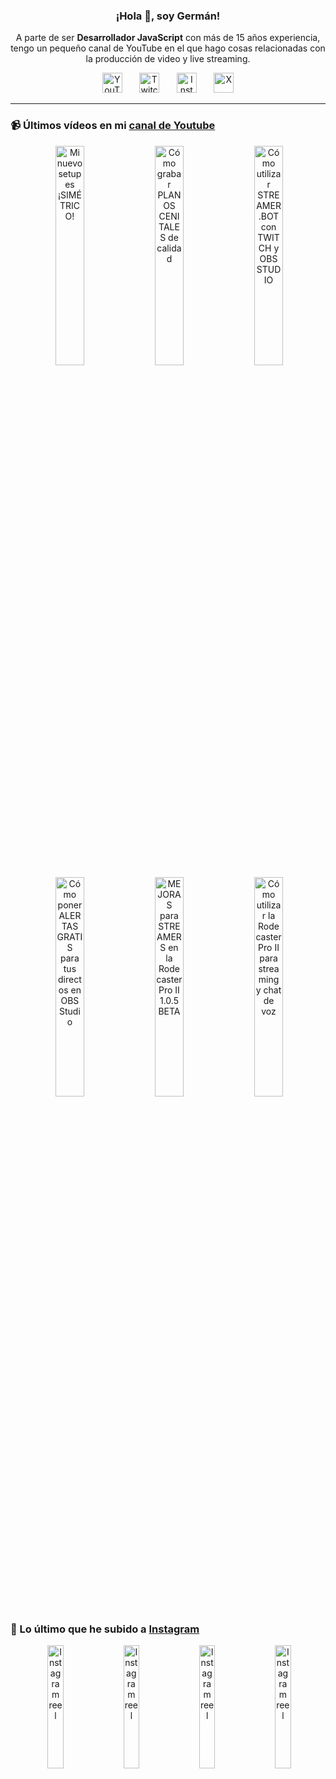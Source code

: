 <p align="center" width="300">
  <h3 align="center">¡Hola 👋, soy Germán!</h3>
</p>

<p align="center">A parte de ser <strong>Desarrollador JavaScript</strong> con más de 15 años experiencia, tengo un pequeño canal de YouTube en el que hago cosas relacionadas con la producción de video y live streaming.</p>

<p align="center">
  <a href="https://youtube.com/@germix" target="blank"><img src="https://cdn.simpleicons.org/youtube/FF0000" alt="YouTube" title="YouTube" width="32px" /></a>
  &#8287;&#8287;&#8287;&#8287;&#8287;
  <a href="https://twitch.tv/germix_tv" target="blank"><img src="https://cdn.simpleicons.org/twitch/9146FF" alt="Twitch" title="Twitch" width="32px" /></a>
  &#8287;&#8287;&#8287;&#8287;&#8287;
  <a href="https://instagram.com/germix_tv" target="blank"><img src="https://cdn.simpleicons.org/instagram/E4405F" alt="Instagram" title="Instagram" width="32px" /></a>
  &#8287;&#8287;&#8287;&#8287;&#8287;
  <a href="https://x.com/germix_tv" target="blank"><img src="https://cdn.simpleicons.org/x/000000" alt="X" title="X" width="32px" />
  </a>
</p>

<hr />

<p align="center">
  <h3>📹 Últimos vídeos en mi <a href="https://youtube.com/@germix?sub_confirmation=1" target="blank">canal de Youtube</a></h3>
</p>
<p align="center">&#8287;<a href="https://youtu.be/ibEAW0cBqQA" target="blank"><img width="30%" src="https://img.youtube.com/vi/ibEAW0cBqQA/mqdefault.jpg" alt="Mi nuevo setup es ¡SIMÉTRICO!" title="Mi nuevo setup es ¡SIMÉTRICO!" /></a>  &#8287;<a href="https://youtu.be/2XDhlqEN3cE" target="blank"><img width="30%" src="https://img.youtube.com/vi/2XDhlqEN3cE/mqdefault.jpg" alt="Cómo grabar PLANOS CENITALES de calidad" title="Cómo grabar PLANOS CENITALES de calidad" /></a>  &#8287;<a href="https://youtu.be/2AilFoiYnlc" target="blank"><img width="30%" src="https://img.youtube.com/vi/2AilFoiYnlc/mqdefault.jpg" alt="Cómo utilizar STREAMER.BOT con TWITCH y OBS STUDIO" title="Cómo utilizar STREAMER.BOT con TWITCH y OBS STUDIO" /></a><br />  &#8287;<a href="https://youtu.be/3EUPLZjGjkY" target="blank"><img width="30%" src="https://img.youtube.com/vi/3EUPLZjGjkY/mqdefault.jpg" alt="Cómo poner ALERTAS GRATIS para tus directos en OBS Studio" title="Cómo poner ALERTAS GRATIS para tus directos en OBS Studio" /></a>  &#8287;<a href="https://youtu.be/3mLzME7gODA" target="blank"><img width="30%" src="https://img.youtube.com/vi/3mLzME7gODA/mqdefault.jpg" alt="MEJORAS para STREAMERS en la Rodecaster Pro II 1.0.5 BETA" title="MEJORAS para STREAMERS en la Rodecaster Pro II 1.0.5 BETA" /></a>  &#8287;<a href="https://youtu.be/8784wBhHpVo" target="blank"><img width="30%" src="https://img.youtube.com/vi/8784wBhHpVo/mqdefault.jpg" alt="Cómo utilizar la Rodecaster Pro II para streaming y chat de voz" title="Cómo utilizar la Rodecaster Pro II para streaming y chat de voz" /></a></p>

<p align="center">
  <h3>📸 Lo último que he subido a <a href="https://instagram.com/germix_tv" target="blank">Instagram</a></h3>
</p>
<p align="center">&#8287;<a href='https://instagram.com/p/DE0fzftNAVw' target='_blank'><img width='22.5%' src='https://instagram.fiev14-2.fna.fbcdn.net/v/t51.29350-15/473597115_1138973500496404_5245126706953558112_n.jpg?stp=dst-jpg_e15_p480x480_tt6&efg=eyJ2ZW5jb2RlX3RhZyI6ImltYWdlX3VybGdlbi4xMDgweDE5MjAuc2RyLmYyOTM1MC5kZWZhdWx0X2NvdmVyX2ZyYW1lIn0&_nc_ht=instagram.fiev14-2.fna.fbcdn.net&_nc_cat=104&_nc_ohc=zi2wjUSi4rkQ7kNvgF53fDu&_nc_gid=65b40d822ce544e6a67bba3f9a062278&edm=ACHbZRIBAAAA&ccb=7-5&ig_cache_key=MzU0NTU5ODY4NDgyNjk2MTI2NA%3D%3D.3-ccb7-5&oh=00_AYDS828NNsN_dqrzF-WXVOdQj7IVvJZMh5FnMyqcel4QnQ&oe=678DBBFE&_nc_sid=c024bc' alt='Instagram reel' /></a>  &#8287;<a href='https://instagram.com/p/DEx8leFNkyM' target='_blank'><img width='22.5%' src='https://instagram.fiev14-2.fna.fbcdn.net/v/t51.29350-15/473658929_478968248579679_4469108201921111891_n.jpg?stp=dst-jpg_e15_p480x480_tt6&efg=eyJ2ZW5jb2RlX3RhZyI6ImltYWdlX3VybGdlbi43MjB4MTI4MC5zZHIuZjI5MzUwLmRlZmF1bHRfY292ZXJfZnJhbWUifQ&_nc_ht=instagram.fiev14-2.fna.fbcdn.net&_nc_cat=103&_nc_ohc=UnFSHqKIWZEQ7kNvgEGNf8q&_nc_gid=65b40d822ce544e6a67bba3f9a062278&edm=ACHbZRIBAAAA&ccb=7-5&ig_cache_key=MzU0NDg4MDgzOTQyODI5NTgyMA%3D%3D.3-ccb7-5&oh=00_AYD1o-rugidoOkaqDyReB_TNvqkxkXUmUD-AA3vM1lsocA&oe=678DB2C5&_nc_sid=c024bc' alt='Instagram reel' /></a>  &#8287;<a href='https://instagram.com/p/DEs2no_xkk8' target='_blank'><img width='22.5%' src='https://instagram.fiev14-2.fna.fbcdn.net/v/t51.2885-15/472972205_18267492619250009_1919394625943446395_n.jpg?stp=dst-jpg_e15_p480x480_tt6&efg=eyJ2ZW5jb2RlX3RhZyI6ImltYWdlX3VybGdlbi4xMjE1eDIxNjAuc2RyLmY3NTc2MS5kZWZhdWx0X2NvdmVyX2ZyYW1lIn0&_nc_ht=instagram.fiev14-2.fna.fbcdn.net&_nc_cat=105&_nc_ohc=iFhmhAhHe_wQ7kNvgEuDDv9&_nc_gid=65b40d822ce544e6a67bba3f9a062278&edm=ACHbZRIBAAAA&ccb=7-5&ig_cache_key=MzU0MzQ0NzIyNTQyNDU2MjQ5Mg%3D%3D.3-ccb7-5&oh=00_AYA9VFxiCMbMhpI2xYeFIcujmYTS3Spj_Ob72JpAUDMOVA&oe=678DB014&_nc_sid=c024bc' alt='Instagram reel' /></a>  &#8287;<a href='https://instagram.com/p/DEqFW6xtISX' target='_blank'><img width='22.5%' src='https://instagram.fiev14-2.fna.fbcdn.net/v/t51.2885-15/473026399_18267369298250009_3925898685218306154_n.jpg?stp=dst-jpg_e15_p480x480_tt6&efg=eyJ2ZW5jb2RlX3RhZyI6ImltYWdlX3VybGdlbi4xMjA2eDIxNDQuc2RyLmY3NTc2MS5kZWZhdWx0X2NvdmVyX2ZyYW1lIn0&_nc_ht=instagram.fiev14-2.fna.fbcdn.net&_nc_cat=105&_nc_ohc=kqI6qDDGkMQQ7kNvgFlrQ6Z&_nc_gid=65b40d822ce544e6a67bba3f9a062278&edm=ACHbZRIBAAAA&ccb=7-5&ig_cache_key=MzU0MjY2NzYyMjA1MjI5OTkyNw%3D%3D.3-ccb7-5&oh=00_AYDH6nm4aNk56NVey1u1km_bHwT6UiGcoLVqp_a4VEtKVA&oe=678DC29E&_nc_sid=c024bc' alt='Instagram reel' /></a></p>
